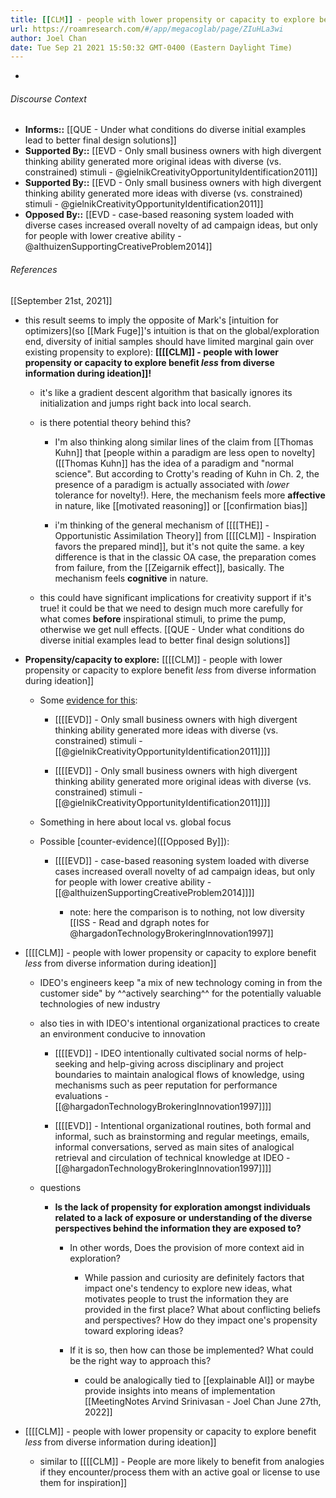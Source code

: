 ```yaml
---
title: [[CLM]] - people with lower propensity or capacity to explore benefit *less* from diverse information during ideation
url: https://roamresearch.com/#/app/megacoglab/page/ZIuHLa3wi
author: Joel Chan
date: Tue Sep 21 2021 15:50:32 GMT-0400 (Eastern Daylight Time)
---
```


- 

###### Discourse Context

- **Informs::** [[QUE - Under what conditions do diverse initial examples lead to better final design solutions]]
- **Supported By::** [[EVD - Only small business owners with high divergent thinking ability generated more original ideas with diverse (vs. constrained) stimuli - @gielnikCreativityOpportunityIdentification2011]]
- **Supported By::** [[EVD - Only small business owners with high divergent thinking ability generated more ideas with diverse (vs. constrained) stimuli - @gielnikCreativityOpportunityIdentification2011]]
- **Opposed By::** [[EVD - case-based reasoning system loaded with diverse cases increased overall novelty of ad campaign ideas, but only for people with lower creative ability - @althuizenSupportingCreativeProblem2014]]

###### References

[[September 21st, 2021]]

- this result seems to imply the opposite of Mark's [intuition for optimizers](so [[Mark Fuge]]'s intuition is that on the global/exploration end, diversity of initial samples should have limited marginal gain over existing propensity to explore): **[[[[CLM]] - people with lower propensity or capacity to explore benefit *less* from diverse information during ideation]]!**

    - it's like a gradient descent algorithm that basically ignores its initialization and jumps right back into local search.

    - is there potential theory behind this?

        - I'm also thinking along similar lines of the claim from [[Thomas Kuhn]] that [people within a paradigm are less open to novelty]([[Thomas Kuhn]] has the idea of a paradigm and "normal science". But according to Crotty's reading of Kuhn in Ch. 2, the presence of a paradigm is actually associated with *lower* tolerance for novelty!). Here, the mechanism feels more __affective__ in nature, like [[motivated reasoning]] or [[confirmation bias]]

        - i'm thinking of the general mechanism of [[[[THE]] - Opportunistic Assimilation Theory]] from [[[[CLM]] - Inspiration favors the prepared mind]], but it's not quite the same. a key difference is that in the classic OA case, the preparation comes from failure, from the [[Zeigarnik effect]], basically. The mechanism feels __cognitive__ in nature.

    - this could have significant implications for creativity support if it's true! it could be that we need to design much more carefully for what comes __before__ inspirational stimuli, to prime the pump, otherwise we get null effects.
[[QUE - Under what conditions do diverse initial examples lead to better final design solutions]]

- **Propensity/capacity to explore:** [[[[CLM]] - people with lower propensity or capacity to explore benefit *less* from diverse information during ideation]]

    - Some [evidence for this]([[SupportedBy]]):

        - [[[[EVD]] - Only small business owners with high divergent thinking ability generated more ideas with diverse (vs. constrained) stimuli - [[@gielnikCreativityOpportunityIdentification2011]]]]

        - [[[[EVD]] - Only small business owners with high divergent thinking ability generated more original ideas with diverse (vs. constrained) stimuli - [[@gielnikCreativityOpportunityIdentification2011]]]]

    - Something in here about local vs. global focus

    - Possible [counter-evidence]([[Opposed By]]):

        - [[[[EVD]] - case-based reasoning system loaded with diverse cases increased overall novelty of ad campaign ideas, but only for people with lower creative ability - [[@althuizenSupportingCreativeProblem2014]]]]

            - note: here the comparison is to nothing, not low diversity
[[ISS - Read and dgraph notes for @hargadonTechnologyBrokeringInnovation1997]]

- [[[[CLM]] - people with lower propensity or capacity to explore benefit *less* from diverse information during ideation]]

    - IDEO's engineers keep "a mix of new technology coming in from the customer side" by ^^actively searching^^ for the potentially valuable technologies of new industry

    - also ties in with IDEO's intentional organizational practices to create an environment conducive to innovation

        - [[[[EVD]] - IDEO intentionally cultivated social norms of help-seeking and help-giving across disciplinary and project boundaries to maintain analogical flows of knowledge, using mechanisms such as peer reputation for performance evaluations - [[@hargadonTechnologyBrokeringInnovation1997]]]]

        - [[[[EVD]] - Intentional organizational routines, both formal and informal, such as brainstorming and regular meetings, emails, informal conversations, served as main sites of analogical retrieval and circulation of technical knowledge at IDEO - [[@hargadonTechnologyBrokeringInnovation1997]]]]

    - questions

        - **Is the lack of propensity for exploration amongst individuals related to a lack of exposure or understanding of the diverse perspectives behind the information they are exposed to?**

            - In other words, Does the provision of more context aid in exploration?

                - While passion and curiosity are definitely factors that impact one's tendency to explore new ideas, what motivates people to trust the information they are provided in the first place? What about conflicting beliefs and perspectives? How do they impact one's propensity toward exploring ideas?

            - If it is so, then how can those be implemented? What could be the right way to approach this?

                - could be analogically tied to [[explainable AI]] or maybe provide insights into means of implementation
[[MeetingNotes  Arvind Srinivasan - Joel Chan  June 27th, 2022]]

- [[[[CLM]] - people with lower propensity or capacity to explore benefit *less* from diverse information during ideation]]

    - similar to [[[[CLM]] - People are more likely to benefit from analogies if they encounter/process them with an active goal or license to use them for inspiration]]
